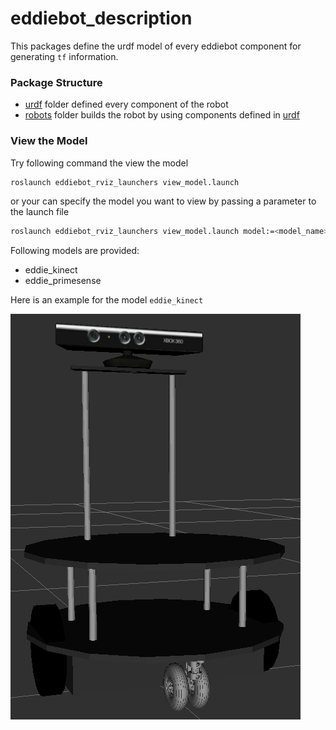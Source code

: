 # eddiebot_description



This packages define the urdf model of every eddiebot component for generating `tf` information.



### Package Structure

- [urdf](urdf) folder defined every component of the robot
- [robots](robots) folder builds the robot by using components defined in [urdf](urdf)



### View the Model

Try following command the view the model

```bash
roslaunch eddiebot_rviz_launchers view_model.launch
```

or your can specify the model you want to view by passing a parameter to the launch file

```bash
roslaunch eddiebot_rviz_launchers view_model.launch model:=<model_name>
```



Following models are provided:

- eddie_kinect
- eddie_primesense



Here is an example for the model `eddie_kinect`

![eddie-kinect-model-demo](assets/eddie-kinect-model-demo.png)